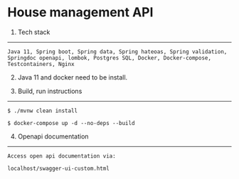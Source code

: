 # House management API

1. Tech stack

------------------------

    Java 11, Spring boot, Spring data, Spring hateoas, Spring validation,
    Springdoc openapi, lombok, Postgres SQL, Docker, Docker-compose, 
    Testcontainers, Nginx

2. Java 11 and docker need to be install.

3. Build, run instructions

--------------------------

    $ ./mvnw clean install
    
    $ docker-compose up -d --no-deps --build

4. Openapi documentation

--------------------------

    Access open api documentation via:

    localhost/swagger-ui-custom.html

